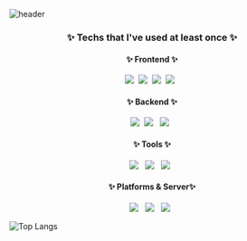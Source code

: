 
![header](https://capsule-render.vercel.app/api?type=waving&color=auto&height=300&section=header&text=Welcome%20to%20Park's%20Github&fontSize=60)

<h3 align="center">✨ Techs that I've used at least once ✨</h3>

<h4 align="center">✨ Frontend ✨</h4>
<div align="center">
  <img src="https://img.shields.io/badge/react-20232a.svg?style=for-the-badge&logo=react&logoColor=61DAFB" />&nbsp
  <img src="https://img.shields.io/badge/javascript-F7DF1E.svg?style=for-the-badge&logo=javascript&logoColor=20232a" />&nbsp
  <img src="https://img.shields.io/badge/html5-E34F26.svg?style=for-the-badge&logo=html5&logoColor=white" />&nbsp
  <img src="https://img.shields.io/badge/css-1572B6?style=for-the-badge&logo=css3&logoColor=white" /> &nbsp
</div>
<h4 align="center">✨ Backend ✨</h4>
<div align="center">
  <img src="https://img.shields.io/badge/java-007396?style=for-the-badge&logo=java&logoColor=white">&nbsp
  <img src="https://img.shields.io/badge/Spring-6DB33F?style=for-the-badge&logo=spring&logoColor=white"/> &nbsp
  <img src="https://img.shields.io/badge/python-3776AB?style=for-the-badge&logo=python&logoColor=white" /> &nbsp
</div>
<h4 align="center">✨ Tools ✨</h4>
<div align="center">
  <img src="https://img.shields.io/badge/DBeaver-4D4D4D?style=for-the-badge&logo=dbeaver&logoColor=white"> &nbsp
  <img src="https://img.shields.io/badge/Eclipse IDE-2C2255?style=for-the-badge&logo=eclipse-ide&logoColor=white"> &nbsp
  <img src="https://img.shields.io/badge/Visual Studio Code-007ACC?style=for-the-badge&logo=visual-studio-code&logoColor=white"> &nbsp
</div>
<h4 align="center">✨ Platforms & Server✨</h4>
<div align="center">
  <img src="https://img.shields.io/badge/Android-3DDC84?style=for-the-badge&logo=Android&logoColor=white"/> &nbsp
  <img src="https://img.shields.io/badge/iOS-000000?style=for-the-badge&logo=iOS&logoColor=white"/> &nbsp
  <img src="https://img.shields.io/badge/apachetomcat-F8DC75?style=for-the-badge&logo=Apachetomcat&logoColor=white"/> &nbsp
</div>

![Top Langs](https://github-readme-stats.vercel.app/api/top-langs/?username=Park-M-S&layout=compact)

<!--
**Park-M-S/Park-M-S** is a ✨ _special_ ✨ repository because its `README.md` (this file) appears on your GitHub profile.

Here are some ideas to get you started:

- 🔭 I’m currently working on ...
- 🌱 I’m currently learning ...
- 👯 I’m looking to collaborate on ...
- 🤔 I’m looking for help with ...
- 💬 Ask me about ...
- 📫 How to reach me: ...
- 😄 Pronouns: ...
- ⚡ Fun fact: ...
-->

